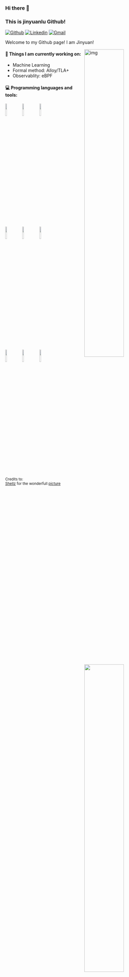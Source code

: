 ### Hi there 👋
### This is jinyuanlu Github!

[![Github](https://img.shields.io/badge/-Github-000?style=flat&logo=Github&logoColor=white)](https://github.com/jinyuanlu)
[![Linkedin](https://img.shields.io/badge/-LinkedIn-blue?style=flat&logo=Linkedin&logoColor=white)](https://www.linkedin.com/in/jinyuanlu/)
[![Gmail](https://img.shields.io/badge/-Gmail-c14438?style=flat&logo=Gmail&logoColor=white)](mailto:t@luke.archi)

Welcome to my Github page! I am Jinyuan!  

<img align="right" alt="img" src="https://cdnb.artstation.com/p/assets/images/images/003/965/097/4k/shellz-art-tomwillfixit-25.jpg?1478990906" width="50%" height="auto" />


#### 🌱 Things I am currently working on: 
- Machine Learning
- Formal method: Alloy/TLA+
- Observablity: eBPF


#### :computer: Programming languages and tools: 
<p>
	<img width="50%" align="right" src="https://github-readme-stats.vercel.app/api?username=jinyuanlu&show_icons=true&hide_border=true" />

<code><img width="10%" src="https://www.vectorlogo.zone/logos/golang/golang-ar21.svg"></code>
<code><img width="10%" src="https://www.vectorlogo.zone/logos/scala-lang/scala-lang-ar21.svg"></code>
<code><img width="10%" src="https://www.vectorlogo.zone/logos/python/python-ar21.svg"></code>
<br />
<code><img width="10%" src="https://www.vectorlogo.zone/logos/kubernetes/kubernetes-ar21.svg"></code>
  <code><img width="10%" src="https://www.vectorlogo.zone/logos/nvidia/nvidia-ar21.svg"></code>
<code><img width="10%" src="https://www.vectorlogo.zone/logos/linux/linux-ar21.svg"></code>
<br />
<code><img width="10%" src="https://www.vectorlogo.zone/logos/apache_spark/apache_spark-ar21.svg"></code>
<code><img width="10%" src="https://www.vectorlogo.zone/logos/pytorch/pytorch-ar21.svg"></code>
<code><img width="10%" src="https://www.vectorlogo.zone/logos/apache_hadoop/apache_hadoop-ar21.svg"></code>
</p>

<sub>Credits to: <br/>[Shellz](https://www.artstation.com/shellz-art) for the wonderfull [picture](https://www.artstation.com/artwork/qbP9n)</sub>
